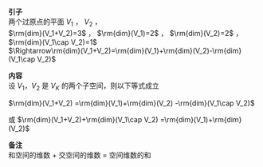 **引子**    
两个过原点的平面 $V_1$ ， $V_2$ ，    
 $\rm{dim}(V_1+V_2)=3$ ， $\rm{dim}(V_1)=2$ ， $\rm{dim}(V_2)=2$ ， $\rm{dim}(V_1\cap V_2)=1$     
 $\Rightarrow\rm{dim}(V_1+V_2)=\rm{dim}(V_1)+\rm{dim}(V_2)-\rm{dim}(V_1\cap V_2)$     
    
**内容**    
设 $V_1，V_2$ 是 $V_K$ 的两个子空间，则以下等式成立    
    
 $\rm{dim}(V_1+V_2)    
=\rm{dim}(V_1)+\rm{dim}(V_2)    
-\rm{dim}(V_1\cap V_2)$     
    
或  $\rm{dim}(V_1+V_2)+\rm{dim}(V_1\cap V_2)    
=\rm{dim}(V_1)+\rm{dim}(V_2)$     
    
**备注**    
和空间的维数 $+$ 交空间的维数 $=$ 空间维数的和    
